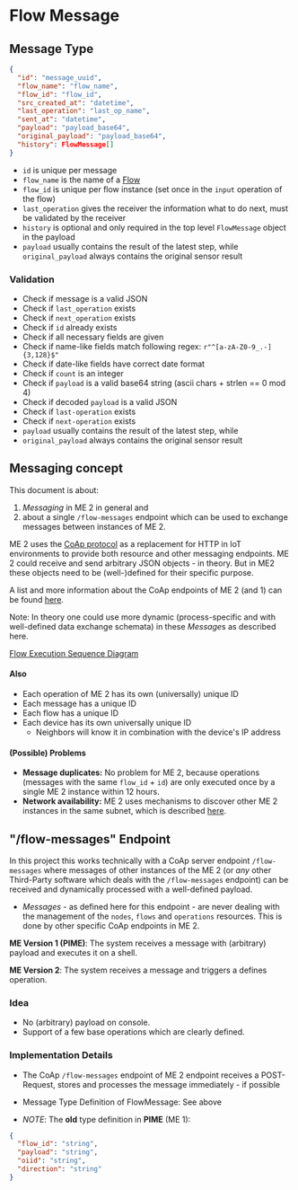 # Flow Message

## Message Type

```json
{
  "id": "message_uuid",
  "flow_name": "flow_name",
  "flow_id": "flow_id",
  "src_created_at": "datetime",
  "last_operation": "last_op_name",
  "sent_at": "datetime",
  "payload": "payload_base64",
  "original_payload": "payload_base64",
  "history": FlowMessage[]
}
```

- `id` is unique per message
- `flow_name` is the name of a [Flow](./Flows.md)
- `flow_id` is unique per flow instance (set once in the `input` operation of the flow)
- `last_operation` gives the receiver the information what to do next, must be validated by the receiver
- `history` is optional and only required in the top level `FlowMessage` object in the payload
- `payload` usually contains the result of the latest step, while `original_payload` always contains the original sensor
  result

### Validation

- Check if message is a valid JSON
- Check if `last_operation` exists
- Check if `next_operation` exists
- Check if `id` already exists
- Check if all necessary fields are given
- Check if name-like fields match following regex: `r"^[a-zA-Z0-9_.-]{3,128}$"`
- Check if date-like fields have correct date format
- Check if `count` is an integer
- Check if `payload` is a valid base64 string (ascii chars + strlen == 0 mod 4)
- Check if decoded `payload` is a valid JSON
- Check if `last-operation` exists
- Check if `next-operation` exists
- `payload` usually contains the result of the latest step, while 
- `original_payload` always contains the original sensor result

## Messaging concept

This document is about:

1. *Messaging* in ME 2 in general and
2. about a single `/flow-messages` endpoint
   which can be used to exchange messages between instances of ME 2.

ME 2 uses the [CoAp protocol](https://coap.technology/) as a replacement for HTTP in IoT environments
to provide both resource and other messaging endpoints. ME 2 could receive and send arbitrary JSON objects - in theory.
But in ME2 these objects need to be (well-)defined for their specific purpose.

A list and more information about the CoAp endpoints of ME 2 (and 1) can be found [here](./Endpoints.md).

Note: In theory one could use more dynamic (process-specific and with well-defined data exchange schemata) in these
*Message*s as described here.

[Flow Execution Sequence Diagram](./../diagrams/sd_flow_execution.plantuml)

#### Also

- Each operation of ME 2 has its own (universally) unique ID
- Each message has a unique ID
- Each flow has a unique ID
- Each device has its own universally unique ID
    - Neighbors will know it in combination
      with the device's IP address

#### (Possible) Problems

- **Message duplicates:** No problem for ME 2, because operations (messages with the same `flow_id` + `id`)
  are only executed once by a single ME 2 instance within 12 hours.
- **Network availability:** ME 2 uses mechanisms to discover other ME 2 instances in the same subnet, which is
  described [here](./Neighbor%20Discovery.md).

## "/flow-messages" Endpoint

In this project this works technically with a
CoAp server endpoint `/flow-messages` where messages of other instances of the ME 2 (or *any* other
Third-Party software which deals with the `/flow-messages` endpoint) can be received and dynamically processed
with a well-defined payload.

- *Messages* - as defined here for this endpoint - are never dealing with the
  management of the `nodes`, `flows` and `operations` resources. This is done by other specific CoAp endpoints in ME 2.

**ME Version 1 (PIME)**: The system receives a message with (arbitrary) payload and executes it on a shell.

**ME Version 2**: The system receives a message and triggers a defines operation.

### Idea

- No (arbitrary) payload on console.
- Support of a few base operations which are clearly defined.

### Implementation Details

- The CoAp `/flow-messages` endpoint of ME 2 endpoint receives a POST-Request, stores and processes the message immediately -
  if possible
- Message Type Definition of FlowMessage: See above

- *NOTE*: The **old** type definition in **PIME** (ME 1):

```json
{
  "flow_id": "string",
  "payload": "string",
  "oiid": "string",
  "direction": "string"
}
```
